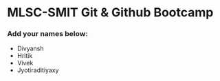 # MLSC-SMIT Git & Github Bootcamp
### Add your names below:
- Divyansh
- Hritik
- Vivek
- Jyotiraditiyaxy

